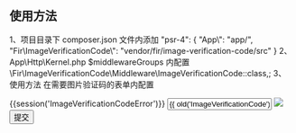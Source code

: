 ## 使用方法
1、项目目录下 composer.json 文件内添加
    "psr-4": {
        "App\\": "app/",
        "Fir\\ImageVerificationCode\\": "vendor/fir/image-verification-code/src"
    }
2、App\Http\Kernel.php $middlewareGroups 内配置 \Fir\ImageVerificationCode\Middleware\ImageVerificationCode::class,;
3、使用方法
在需要图片验证码的表单内配置
<form>
    {{session('ImageVerificationCodeError')}}
    <input name="ImageVerificationCode" value="{{ old('ImageVerificationCode') }}">
    <img onclick="this.src='{{ route('ImageVerificationCode.Generate') }}?'+Math.random()" src="{{ route('ImageVerificationCode.Generate') }}">
    <button>提交</button>
</form>